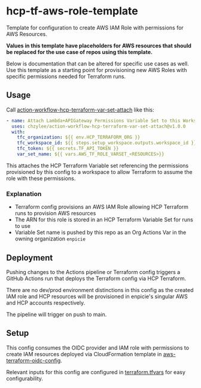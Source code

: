 # hcp-tf-aws-role-template

Template for configuration to create AWS IAM Role with permissions for AWS Resources.

**Values in this template have placeholders for AWS resources that should be replaced for the use case of repos using this template.**

Below is documentation that can be altered for specific use cases as well. Use this template as a starting point for provisioning new AWS Roles with specific permissions needed for Terraform runs.

## Usage

Call [action-workflow-hcp-terraform-var-set-attach](https://github.com/enpicie/action-workflow-hcp-terraform-var-set-attach) like this:

```yaml
- name: Attach Lambda+APIGateway Permissions Variable Set to this Workspace
  uses: chzylee/action-workflow-hcp-terraform-var-set-attach@v1.0.0
  with:
    tfc_organization: ${{ env.HCP_TERRAFORM_ORG }}
    tfc_workspace_id: ${{ steps.setup_workspace.outputs.workspace_id }}
    tfc_token: ${{ secrets.TF_API_TOKEN }}
    var_set_name: ${{ vars.AWS_TF_ROLE_VARSET_<RESOURCES>}}
```

This attaches the HCP Terraform Variable set referencing the permissions provisioned by this config to a workspace to allow Terraform to assume the role with these permissions.

### Explanation

- Terraform config provisions an AWS IAM Role allowing HCP Terraform runs to provision AWS resources
- The ARN for this role is stored in an HCP Terraform Variable Set for runs to use
- Variable Set name is pushed by this repo as an Org Actions Var in the owning organization `enpicie`

## Deployment

Pushing changes to the Actions pipeline or Terraform config triggers a GitHub Actions run that deploys the Terraform config via HCP Terraform.

There are no dev/prod environment distinctions in this config as the created IAM role and HCP resources will be provisioned in enpicie's singular AWS and HCP accounts respectively.

The pipeline will trigger on push to main.

## Setup

This config consumes the OIDC provider and IAM role with permissions to create IAM resources deployed via CloudFormation template in [aws-terraform-oidc-config](https://github.com/chzylee/aws-terraform-oidc-config).

Relevant inputs for this config are configured in [terraform.tfvars](./terraform.tfvars) for easy configurability.

